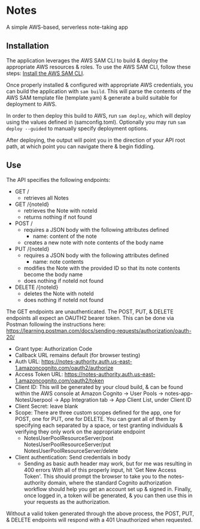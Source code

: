 # Notes
A simple AWS-based, serverless note-taking app

## Installation
The application leverages the AWS SAM CLI to build & deploy the appropriate AWS resources & roles. To use the AWS SAM CLI, follow these steps:
[Install the AWS SAM CLI](https://docs.aws.amazon.com/serverless-application-model/latest/developerguide/serverless-sam-cli-install.html).

Once properly installed & configured with appropriate AWS credentials, you can build the application with
``sam build``. This will parse the contents of the AWS SAM template file (template.yam) & generate a build suitable for deployment to AWS.

In order to then deploy this build to AWS, run
``sam deploy``, which will deploy using the values defined in (samconfig.toml). Optionally you may run ``sam deploy --guided`` to manually specify deployment options.

After deploying, the output will point you in the direction of your API root path, at which point you can navigate there & begin fiddling.

## Use
The API specifies the following endpoints:
* GET /
  * retrieves all Notes
* GET /{noteId}
  * retrieves the Note with noteId
  * returns nothing if not found
* POST /
  * requires a JSON body with the following attributes defined
    * name: content of the note
  * creates a new note with note contents of the body name
* PUT /{noteId}
  * requires a JSON body with the following attributes defined
    * name: note contents
  * modifies the Note with the provided ID so that its note contents become the body name
  * does nothing if noteId not found
* DELETE /{noteId}
  * deletes the Note with noteId
  * does nothing if noteId not found
 
 The GET endpoints are unauthenticated.
 The POST, PUT, & DELETE endpoints all expect an OAUTH2 bearer token. This can be done via Postman following the instructions here: https://learning.postman.com/docs/sending-requests/authorization/oauth-20/
  * Grant type: Authorization Code
  * Callback URL remains default (for browser testing)
  * Auth URL: https://notes-authority.auth.us-east-1.amazoncognito.com/oauth2/authorize
  * Access Token URL: https://notes-authority.auth.us-east-1.amazoncognito.com/oauth2/token
  * Client ID: This will be generated by your cloud build, & can be found within the AWS console at Amazon Cognito -> User Pools -> notes-app-NotesUserpool -> App Integration tab -> App Client List, under Client ID
  * Client Secret: leave blank
  * Scope: There are three custom scopes defined for the app, one for POST, one for PUT, one for DELETE. You can grant all of them by specifying each separated by a space, or test granting individuals & verifying they only work on the appropriate endpoint
    * NotesUserPoolResourceServer/post NotesUserPoolResourceServer/put NotesUserPoolResourceServer/delete
  * Client authentication: Send credentials in body
    * Sending as basic auth header may work, but for me was resulting in 400 errors
With all of this properly input, hit 'Get New Access Token'. This should prompt the browser to take you to the notes-authority domain, where the standard Cognito authorization workflow should help you get an account set up & signed in. Finally, once logged in, a token will be generated, & you can then use this in your requests as the authorization.

Without a valid token generated through the above process, the POST, PUT, & DELETE endpoints will respond with a 401 Unauthorized when requested.
